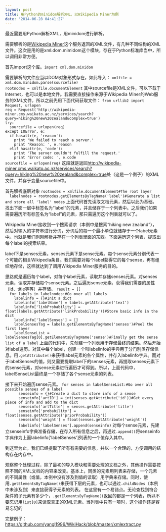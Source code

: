 ```yaml
---
layout: post
title: 用Python的minidom解析XML，以Wikipedia Miner为例
date: '2014-06-28 04:41:27'
---
```


<p>最近需要用Python解析XML，用minidom进行解析。</p>
<p>需要解析的是<a href="http://wikipedia-miner.cms.waikato.ac.nz" title="Wikipedia Miner" target="_blank">Wikipedia Miner</a>这个服务返回的XML文件，有几种不同结构的XML文件。这次是用的是xml.dom.mimidom这个模块，存在于Python标准库当中，所以调用非常方便。</p>
<p>首先import这个库。<code>import xml.dom.minidom</code></p>
<p>需要解析的文件应当以DOM对象形式存在，如此导入：
<code>xmlfile = xml.dom.minidom.parse(sourcefile)
rootnodes = xmlfile.documentElement</code>
其中sourcefile是XML文件，可以下载于Internet，也可以是本地文件。我需要直接操作来源于Wikipedia Miner的Web服务的XML文件，所以之前先用下面代码获取文件：
<code>from urllib2 import Request, urlopen
req = Request('http://wikipedia-miner.cms.waikato.ac.nz/services/search?query=hiking%20new%20zealand&complex=true')
try:
  sourcefile = urlopen(req)
except IOError, e:
  if hasattr(e, 'reason'):
    print 'We failed to reach a server.'
    print 'Reason: ', e.reason
  elif hasattr(e, 'code'):
    print 'The server couldn't fulfill the request.'
    print 'Error code: ', e.code
sourcefile = urlopen(req)</code>
这段就是返回<a href="http://wikipedia-miner.cms.waikato.ac.nz/services/search?query=hiking%20new%20zealand&complex=true" title="http://wikipedia-miner.cms.waikato.ac.nz/services/search?query=hiking%20new%20zealand&complex=true" target="_blank">http://wikipedia-miner.cms.waikato.ac.nz/services/search?query=hiking%20new%20zealand&complex=true</a>处（这是一个例子）的XML文件，并存于变量sourcefile中。</p>
<p>首先解析底层对象
<code>rootnodes = xmlfile.documentElement#The root layer
  labelnodes = rootnodes.getElementsByTagName('label')#Generate a list and store all 'label' nodes</code>
上面代码首先读取文档元素，然后以此为基础，找出下面一层中标签名为“label”的元素，并且储存于一个列表中。之后我们如果需要遍历所有标签名为“label”的元素，那只需遍历这个列表就可以了。</p>
<p>Wikipedia Miner接收到一个搜索请求（本例中是搜索“hiking new zealand”），然后对输入的字符串进行分词，分词后的每一个最小单位就储存于一个label元素中。也就是我们刚刚解析并存在一个列表里面的东西。下面遍历这个列表，提取出每个label的搜索结果。</p>
<p>label下是senses元素，senses元素下是sense元素。每个sense元素分别代表一个可能的相关Wikipedia条目。我们需要对每个label获得它的每个sense，再有组织地存储，这样就达到了调用Wikipedia Miner服务的目的。</p>
<p>思路就是遍历每个label，对每个label元素，读取并存储senses元素。对senses元素，读取并存储每个sense元素。之后遍历sense元素，获得我们需要的属性（id、title等等）并存储。
<code>result = []
  for labels in labelnodes:#Go over all labels
    labelinfo = {}#Init a dict
    labelinfo['labelName'] = labels.getAttribute('text')
    labelinfo['linkProbability'] = float(labels.getAttribute('linkProbability'))#Store basic info in the dict
    labelinfo['labelSenses'] = []
    labelSensesTag = labels.getElementsByTagName('senses')#Peel the first layer
    labelSenseList = labelSensesTag[0].getElementsByTagName('sense')#Finally get the sense list of a label</code>
上面的代码中，先创建一个列表用于存储最终的结果。然后开始对label遍历。对其中每个label，创建一个叫labelinfo的字典用于分门别类存储信息。用<code>.getAttribute()</code>来获得label元素的各个属性，并存入labelinfo字典。而对于labelSenses的值，则又需要提取label下的senses元素，再提取senses元素下的sense元素，对sense元素进行遍历才可得到。所以，上面代码中，labelSenseList最终是一个存储了各个sense元素的列表。</p>
<p>接下来开始遍历sense元素。
<code>for senses in labelSenseList:#Go over all possible senses of a label
      senseinfo = {}#Create a dict to store info of a sense
      senseinfo['artID'] = int(senses.getAttribute('id'))#Get every piece of info and add to the dict
      senseinfo['artTitle'] = senses.getAttribute('title')
      senseinfo['probability'] = float(senses.getAttribute('priorProbability'))
      senseinfo['weight'] = float(senses.getAttribute('weight'))
      labelinfo['labelSenses'].append(senseinfo)</code>
对每个sense元素，先建立senseinfo字典准备存储，在存入所有信息之后，再通过<code>.append()</code>将senseinfo字典作为上面labelinfo['labelSenses']列表的一个值存入其中。</p>
<p>到这里为止，我们已经提取了所有有需要的信息，并以一个合理的，方便调用的结构存在内存中。</p>
<p>观察整个处理过程，除了最初的导入模块和需要处理的文档之外，其他操作需要按照不同的XML文档的内容来改变。基本上，同类的元素用列表来存储，一个元素的不同属性（或值，本例中没有涉及到值的读取）用字典来存储。同时，使用<code>.getElementsByTagName()</code>来获得下层的元素，也可以通过<code>.childNodes</code>（本例中未涉及到）来直接获得子元素的列表。
在这里有一个易错点。无论查找到符合条件的子元素有多少个，<code>.getElementsByTagName()</code>返回的都是一个列表，所以不要忘记用<code>list[0]</code>来读取真正的XML元素。当列表中只有一项时，这个操作还是容易忘记的</p>
<p>完整例子：<a href="https://github.com/yangl1996/WikiHack/blob/master/xmlextract.py" target="_blank">https://github.com/yangl1996/WikiHack/blob/master/xmlextract.py</a></p>